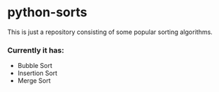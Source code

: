 # python-sorts
This is just a repository consisting of some popular sorting algorithms.

### Currently it has:
* Bubble Sort
* Insertion Sort
* Merge Sort

